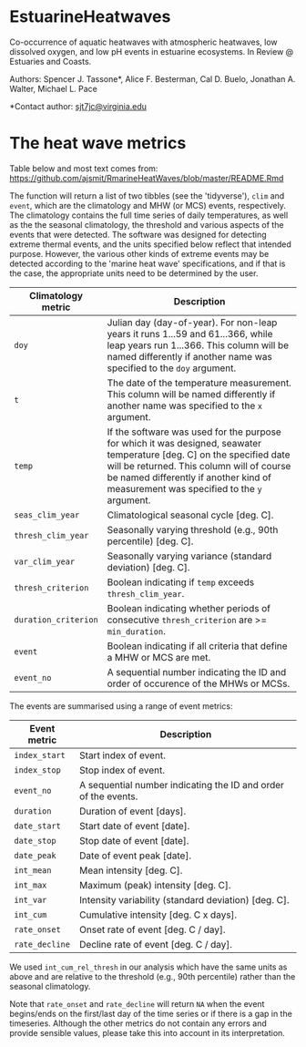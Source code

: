 # EstuarineHeatwaves
Co-occurrence of aquatic heatwaves with atmospheric heatwaves, low dissolved oxygen, and low pH events in estuarine ecosystems. In Review @ Estuaries and Coasts.

Authors: Spencer J. Tassone*, Alice F. Besterman, Cal D. Buelo, Jonathan A. Walter, Michael L. Pace

*Contact author: sjt7jc@virginia.edu

# The heat wave metrics
Table below and most text comes from: https://github.com/ajsmit/RmarineHeatWaves/blob/master/README.Rmd

The function will return a list of two tibbles (see the 'tidyverse'), `clim` and `event`, which are the climatology and MHW (or MCS) events, respectively. The climatology contains the full time series of daily temperatures, as well as the the seasonal climatology, the threshold and various aspects of the events that were detected. The software was designed for detecting extreme thermal events, and the units specified below reflect that intended purpose. However, the various other kinds of extreme events may be detected according to the 'marine heat wave' specifications, and if that is the case, the appropriate units need to be determined by the user.

| Climatology metric | Description |
|--------------------|-------------|
|`doy` | Julian day (day-of-year). For non-leap years it runs 1...59 and   61...366, while leap years run 1...366. This column will be named differently if another name was specified to the `doy` argument. |
|`t` | The date of the temperature measurement. This column will be named differently if another name was specified to the `x` argument. |
|`temp` | If the software was used for the purpose for which it was designed, seawater temperature [deg. C] on the specified date will be returned. This column will of course be named differently if another kind of measurement was specified to the `y` argument. |
|`seas_clim_year` | Climatological seasonal cycle [deg. C]. |
|`thresh_clim_year` | Seasonally varying threshold (e.g., 90th percentile) [deg. C]. |
|`var_clim_year` | Seasonally varying variance (standard deviation) [deg. C]. |
|`thresh_criterion` | Boolean indicating if `temp` exceeds `thresh_clim_year`. |
|`duration_criterion` | Boolean indicating whether periods of consecutive `thresh_criterion` are >= `min_duration`. |
|`event` | Boolean indicating if all criteria that define a MHW or MCS are  met. |
|`event_no` | A sequential number indicating the ID and order of occurence of the MHWs or MCSs. |

The events are summarised using a range of event metrics:

| Event metric | Description |
|--------------|-------------|
|`index_start` | Start index of event. |
|`index_stop` | Stop index of event. |
|`event_no` | A sequential number indicating the ID and order of the events. |
|`duration` | Duration of event [days]. |
|`date_start` | Start date of event [date]. |
|`date_stop` | Stop date of event [date]. |
|`date_peak` | Date of event peak [date]. |
|`int_mean` | Mean intensity [deg. C]. |
|`int_max` | Maximum (peak) intensity [deg. C]. |
|`int_var` | Intensity variability (standard deviation) [deg. C]. |
|`int_cum` | Cumulative intensity [deg. C x days]. |
|`rate_onset` | Onset rate of event [deg. C / day]. |
|`rate_decline` | Decline rate of event [deg. C / day]. |

We used `int_cum_rel_thresh` in our analysis which have the same units as above and are relative to the threshold (e.g., 90th percentile) rather than the seasonal climatology.

Note that `rate_onset` and `rate_decline` will return `NA` when the event begins/ends on the first/last day of the time series or if there is a gap in the timeseries. Although the other metrics do not contain any errors and provide sensible values, please take this into account in its interpretation.
